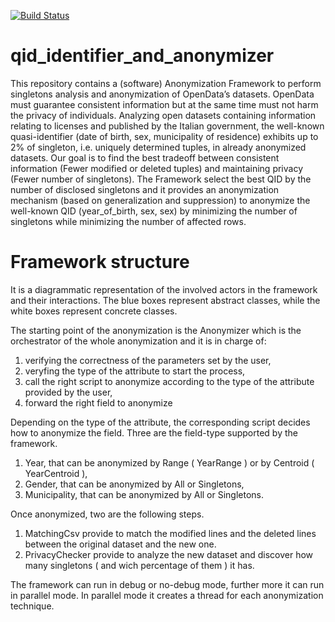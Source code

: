 
[![Build Status](https://travis-ci.com/MatteoPastore/qid_identifier_and_anonymizer.svg?branch=master)](https://travis-ci.com/MatteoPastore/qid_identifier_and_anonymizer)
# qid_identifier_and_anonymizer
This repository contains a (software) Anonymization Framework to perform singletons analysis and anonymization of OpenData’s datasets. OpenData must guarantee consistent information but at the same time must not harm the privacy of individuals. Analyzing open datasets containing information relating to licenses and published by the Italian government, the well-known quasi-identifier (date of birth, sex, municipality of residence) exhibits up to 2% of singleton, i.e. uniquely determined tuples, in already anonymized datasets. Our goal is to find the best tradeoff between consistent information (Fewer modified or deleted tuples) and maintaining privacy (Fewer number of singletons). The Framework select the best QID by the number of disclosed singletons and it provides an anonymization mechanism (based on generalization and suppression) to anonymize the well-known QID (year_of_birth, sex, sex) by minimizing the number of singletons while minimizing the number of affected rows. 
# Framework structure
It is a diagrammatic representation of the involved actors in the framework and their interactions. The blue boxes represent abstract classes, while the white boxes represent concrete classes.



The starting point of the anonymization is the Anonymizer which is the orchestrator of the whole anonymization and it is in charge of:
  1. verifying the correctness of the parameters set by the user,
  2. veryfing the type of the attribute to start the process,
  3. call the right script to anonymize according to the type of the attribute provided by the user,
  4. forward the right field to anonymize
  
Depending on the type of the attribute, the corresponding script decides how to anonymize the field. Three are the field-type supported by the framework.
  1. Year, that can be anonymized by Range ( YearRange ) or by Centroid ( YearCentroid ),
  2. Gender, that can be anonymized by All or Singletons,
  3. Municipality, that can be anonymized by All or Singletons.

Once anonymized, two are the following steps.
  1. MatchingCsv provide to match the modified lines and the deleted lines between the original dataset and the new one.
  2. PrivacyChecker provide to analyze the new dataset and discover how many singletons ( and wich percentage of them ) it has.
  
The framework can run in debug or no-debug mode, further more it can run in parallel mode.
In parallel mode it creates a thread for each anonymization technique.
